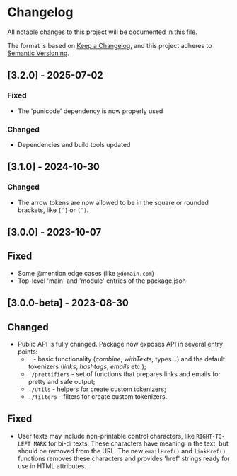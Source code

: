 # Changelog

All notable changes to this project will be documented in this file.

The format is based on [Keep a Changelog](https://keepachangelog.com/en/1.0.0/),
and this project adheres to [Semantic Versioning](https://semver.org/spec/v2.0.0.html).

## [3.2.0] - 2025-07-02

### Fixed

- The 'punicode' dependency is now properly used

### Changed

- Dependencies and build tools updated

## [3.1.0] - 2024-10-30

### Changed

- The arrow tokens are now allowed to be in the square or rounded brackets, like
  `[^]` or `(^)`.

## [3.0.0] - 2023-10-07

## Fixed

- Some @mention edge cases (like `@domain.com`)
- Top-level 'main' and 'module' entries of the package.json

## [3.0.0-beta] - 2023-08-30

## Changed

- Public API is fully changed. Package now exposes API in several entry points:
  - `.` - basic functionality (_combine_, _withTexts_, types...) and the default
    tokenizers (_links_, _hashtags_, _emails_ etc.);
  - `./prettifiers` - set of functions that prepares links and emails for pretty
    and safe output;
  - `./utils` - helpers for create custom tokenizers;
  - `./filters` - filters for create custom tokenizers.

## Fixed

- User texts may include non-printable control characters, like `RIGHT-TO-LEFT
MARK` for bi-di texts. These characters have meaning in the text, but should be
  removed from the URL. The new `emailHref()` and `linkHref()` functions removes
  these characters and provides 'href' strings ready for use in HTML attributes.
